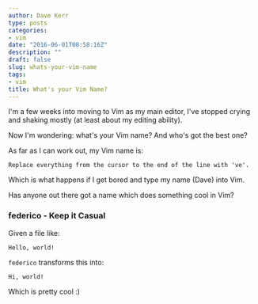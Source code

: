 ```yaml
---
author: Dave Kerr
type: posts
categories:
- vim
date: "2016-06-01T08:58:16Z"
description: ""
draft: false
slug: whats-your-vim-name
tags:
- vim
title: What's your Vim Name?
---
```



I'm a few weeks into moving to Vim as my main editor, I've stopped crying and shaking mostly (at least about my editing ability).

Now I'm wondering: what's your Vim name? And who's got the best one?

As far as I can work out, my Vim name is:

```
Replace everything from the cursor to the end of the line with 've'.
```

Which is what happens if I get bored and type my name (Dave) into Vim.

Has anyone out there got a name which does something cool in Vim?

### federico - Keep it Casual

Given a file like:

```
Hello, world!
```

`federico` transforms this into:

```
Hi, world!
```

Which is pretty cool :)

